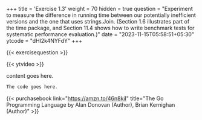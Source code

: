+++
title = 'Exercise 1.3'
weight = 70
hidden = true
question = "Experiment to measure the difference in running time between our potentially inefficient versions and the one that uses strings.Join. (Section 1.6 illustrates part of the time package, and Section 11.4 shows how to write benchmark tests for systematic performance evaluation.)"
date = "2023-11-15T05:58:51+05:30"
ytcode = "dHI2k4NYFdY"
+++


{{< exercisequestion >}}

{{< ytvideo >}}

content goes here.

```go
The code goes here.
```

{{< purchasebook link="https://amzn.to/46n8kiI" title="The Go Programming Language by Alan Donovan (Author), Brian Kernighan (Author)" >}}